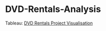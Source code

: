 # DVD-Rentals-Analysis

Tableau: [DVD Rentals Project Visualisation](https://public.tableau.com/views/DVDRentalsVisualisation/popular_genres?:language=en-GB&:display_count=n&:origin=viz_share_link)
